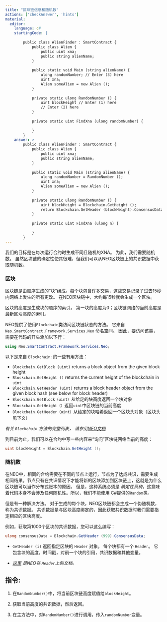 ```yaml
---
title: "区块链信息和随机数"
actions: ['checkAnswer', 'hints']
material: 
  editor:
    language: c#
    startingCode: |
    
        public class AlienFinder : SmartContract {
            public class Alien {
                public uint xna;
                public string alienName;
            }
            
            public static void Main (string alienName) {
                ulong randomNumber; // Enter (3) here
                uint xna; 
                Alien someAlien = new Alien (); 
            }
            
            private static ulong RandomNumber () {
                uint blockHeight // Enter (1) here
                // Enter (2) here
            }
            
            private static uint FindXna (ulong randomNumber) {
            
            }
        }
    answer: > 
        public class AlienFinder : SmartContract {
            public class Alien {
                public uint xna;
                public string alienName;
            }
                        
            public static void Main (string alienName) {
                ulong randomNumber = RandomNumber (); 
                uint xna; 
                Alien someAlien = new Alien (); 
            }
            
            private static ulong RandomNumber () {
                uint blockHeight = Blockchain.GetHeight ();
                return Blockchain.GetHeader (blockHeight).ConsensusData; 
            }
            
            private static uint FindXna (ulong n) {
            
            }
        }
---
```


我们的目标是在每次运行合约时生成不同且随机的XNA。 为此，我们需要随机数。 虽然区块链的确定性使其很难，但我们可以从NEO区块链上的共识数据中获取随机数。

### 区块

区块链是由顺序生成的“块”组成。每个块包含许多交易，这些交易记录了过去15秒内网络上发生的所有更改。 在NEO区块链中，大约每15秒就会生成一个区块。

区块的高度是生成块的顺序的索引。 第一块的高度为0；区块链网络的当前高度是最新区块高度的索引。

NEO提供了使用`Blockchain`类访问区块链状态的方法。 它来自`Neo.SmartContract.Framework.Services.Neo` 命名空间。 因此，要访问该类，需要在代码的开头添加以下行：

```c#
using Neo.SmartContract.Framework.Services.Neo;
```

以下是来自 `Blockchain`: 的一些有用方法：

- `Blockchain.GetBlock (uint)` returns a block object from the given block height
- `Blockchain.GetHeight ()` returns the current height of the blockchain in `uint`
- `Blockchain.GetHeader (uint)` returns a block header object from the given block hash (see below for block header)
- `Blockchain.GetBlock（uint）`从给定的块高度返回一个块对象
- `Blockchain.GetHeight（）`返回`uint`中区块链的当前高度
- `Blockchain.GetHeader（uint）`从给定的块哈希返回一个区块头对象（区块头见下文）

*有关 `Blockchain` 方法的完整列表，
请参见[NEO文档](https://docs.neo.org/docs/en-us/reference/scapi/fw/dotnet/neo/Blockchain.html)*


到目前为止，我们可以在合约中写一些内容来“询问”区块链网络当前的高度：

```c#
uint blockHeight = Blockchain.GetHeight ();
```

### 随机数

在NEO中，相同的合约需要在不同的节点上运行，节点为了达成共识，需要生成相同结果。节点只有在共识情况下才能将新的区块添加到区块链上，这就是为什么区块链可以当作分布式账本的原因。 但是，这种系统必须是 *确定性系统*，这意味着代码本身不会涉及任何随机性。所以，我们不能使用 C#提供的`Random`类。

但是有一种解决方法。 对于生成的每个块，NEO区块链都会生成一个伪随机数，称为共识数据。 
共识数据是与区块高度绑定的，因此获取共识数据时我们需要指定相应的区块高度。

例如，获取第1000个区块的共识数据，您可以这么编写：

```c#
ulong consensusData = Blockchain.GetHeader (999).ConsensusData; 
```

- `GetHeader (i)` 返回指定区块的 `Header` 对象。 每个块都有一个 `Header`。 它包含块的高度，时间戳，对前一个块的引用，共识数据和其他变量。

- *[这里](https://docs.neo.org/docs/en-us/reference/scapi/fw/dotnet/neo/Header.html) 是NEO在 `Header`上的文档。*

## 指令: 

1. 在`RandomNumber()`中，将当前区块链高度赋值给`blockHeight`。

2. 获取当前高度的共识数据，然后返回。

3. 在主方法中，对`RandomNumber()`进行调用，传入`randomNumber`变量。
